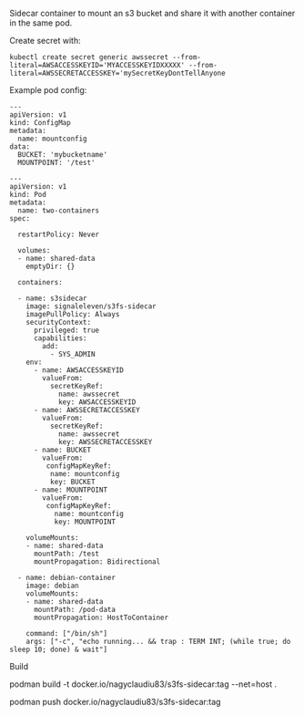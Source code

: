 Sidecar container to mount an s3 bucket and share it with another container in
the same pod.

Create secret with:

`kubectl create secret generic awssecret --from-literal=AWSACCESSKEYID='MYACCESSKEYIDXXXXX' --from-literal=AWSSECRETACCESSKEY='mySecretKeyDontTellAnyone`


Example pod config:

```
---
apiVersion: v1
kind: ConfigMap
metadata:
  name: mountconfig
data:
  BUCKET: 'mybucketname'
  MOUNTPOINT: '/test'

---
apiVersion: v1
kind: Pod
metadata:
  name: two-containers
spec:

  restartPolicy: Never

  volumes:
  - name: shared-data
    emptyDir: {}

  containers:

  - name: s3sidecar
    image: signaleleven/s3fs-sidecar
    imagePullPolicy: Always
    securityContext:
      privileged: true
      capabilities:
        add:
          - SYS_ADMIN
    env:
      - name: AWSACCESSKEYID
        valueFrom:
          secretKeyRef:
            name: awssecret
            key: AWSACCESSKEYID
      - name: AWSSECRETACCESSKEY
        valueFrom:
          secretKeyRef:
            name: awssecret
            key: AWSSECRETACCESSKEY
      - name: BUCKET
        valueFrom:
         configMapKeyRef:
          name: mountconfig
          key: BUCKET
      - name: MOUNTPOINT
        valueFrom:
         configMapKeyRef:
           name: mountconfig
           key: MOUNTPOINT

    volumeMounts:
    - name: shared-data
      mountPath: /test
      mountPropagation: Bidirectional

  - name: debian-container
    image: debian
    volumeMounts:
    - name: shared-data
      mountPath: /pod-data
      mountPropagation: HostToContainer

    command: ["/bin/sh"]
    args: ["-c", "echo running... && trap : TERM INT; (while true; do sleep 10; done) & wait"]

```

Build

podman build -t docker.io/nagyclaudiu83/s3fs-sidecar:tag --net=host .

podman push docker.io/nagyclaudiu83/s3fs-sidecar:tag
